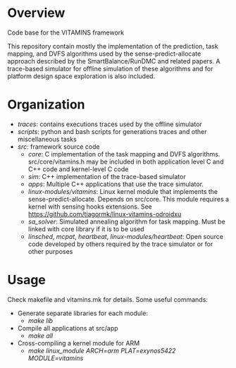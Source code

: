 # Overview
Code base for the VITAMINS framework

This repository contain mostly the implementation of the prediction, task mapping, and DVFS algorithms used by the sense-predict-allocate approach described by the SmartBalance/RunDMC and related papers. A trace-based simulator for offline simulation of these algorithms and for platform design space exploration is also included.

# Organization

* *traces*: contains executions traces used by the offline simulator
* *scripts*: python and bash scripts for generations traces and other miscellaneous tasks
* *src*: framework source code
  * *core*: C implementation of the task mapping and DVFS algorithms. src/core/vitamins.h may be included in both application level C and C++ code and kernel-level C code
  * *sim*: C++ implementation of the trace-based simulator
  * *apps*: Multiple C++ applications that use the trace simulator.
  * *linux-modules/vitamins*: Linux kernel module that implements the sense-predict-allocate. Depends on src/core. This module requires a kernel with sensing hooks extensions. See https://github.com/tiagormk/linux-vitamins-odroidxu
  * *sa_solver*: Simulated annealing algorithm for task mapping. Must be linked with core library if it is to be used
  * *linsched*, *mcpat*, *heartbeat*, *linux-modules/heartbeat*: Open source code developed by others required by the trace simulator or for other purposes
    
# Usage

Check makefile and vitamins.mk for details. Some useful commands:

* Generate separate libraries for each module: 
  * *make lib*
* Compile all applications at src/app
  * *make all*
* Cross-compiling a kernel module for ARM
  * *make linux_module ARCH=arm PLAT=exynos5422 MODULE=vitamins*

